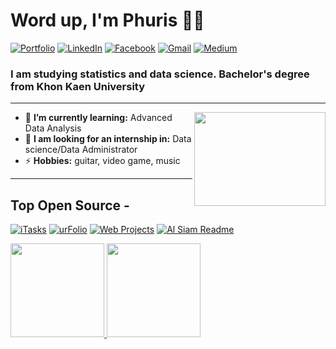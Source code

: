 
<h1 align="left"> Word up, I'm Phuris 👋😺 </h1>

<p align="left">
   <a href="https://phuris.vercel.app/"><img alt="Portfolio" src="https://img.shields.io/badge/-phuris.co-black?style=flat-square&logo=squarespace&logoColor=white&link=https://phuris.co/"></a>
<a href="https://www.linkedin.com/in/phuris-kruacharee-8ba72a2a0/"><img alt="LinkedIn" src="https://img.shields.io/badge/-phuris-0075b5?style=flat-square&logo=Linkedin&logoColor=white&link=https://www.linkedin.com/in/phuris-kruacharee-8ba72a2a0/"></a>
<a href="https://www.facebook.com/PhurisKR" target="_blank"><img alt="Facebook" src="https://img.shields.io/badge/-Facebook-1877f2?style=flat-square&logo=Facebook&logoColor=white"></a>
<a href="mailto:phurissor@gmail.com"><img alt="Gmail" src="https://img.shields.io/badge/-phurissor@gmail.com-d14836?style=flat-square&logo=Gmail&logoColor=white&link=mailto:dewithmiramon@gmail.com"></a>
<a href="https://medium.com/@phuris.k"><img alt="Medium" src="https://img.shields.io/badge/-@phuris.k-0075b5?style=flat-square&color=000000&labelColor=000000&logo=Medium&link=https://medium.com/@phuris.k"></a>
   
</p>

<h3 align="left">I am studying statistics and data science. Bachelor's degree from Khon Kaen University </h3>

---

<!-- credits for gif https://gph.is/g/ZWg5jr7 -->
<img align="right" height="150" width="210" src="data.gif">

- 🌱 **I’m currently learning:** Advanced Data Analysis
- 👯 **I am looking for an internship in:** Data science/Data Administrator
- ⚡ **Hobbies:** guitar, video game, music

---



## Top Open Source -
[![iTasks](https://github-readme-stats.vercel.app/api/pin/?username=alsiam&repo=itasks&border_color=7F3FBF&bg_color=0D1117&title_color=C9D1D9&text_color=8B949E&icon_color=7F3FBF)](https://github.com/alsiam/itasks)
[![urFolio](https://github-readme-stats.vercel.app/api/pin/?username=alsiam&repo=urfolio&border_color=7F3FBF&bg_color=0D1117&title_color=C9D1D9&text_color=8B949E&icon_color=7F3FBF)](https://github.com/alsiam/urfolio)
[![Web Projects](https://github-readme-stats.vercel.app/api/pin/?username=alsiam&repo=web-projects&border_color=7F3FBF&bg_color=0D1117&title_color=C9D1D9&text_color=8B949E&icon_color=7F3FBF)](https://github.com/alsiam/web-projects)
[![Al Siam Readme](https://github-readme-stats.vercel.app/api/pin/?username=alsiam&repo=alsiam&border_color=7F3FBF&bg_color=0D1117&title_color=C9D1D9&text_color=8B949E&icon_color=7F3FBF)](https://github.com/alsiam/alsiam)



<a href="https://phuris.vercel.app/"><img height="150px" src="https://github-readme-stats.vercel.app/api/top-langs/?username=phurisKR&show_icons=true&layout=compact&langs_count=6&hide_title=true&hide_border=true&theme=graywhite" /> <img height="150px" src="https://github-readme-stats.vercel.app/api?username=phurisKR&show_icons=true&hide_title=true&hide_border=true&theme=graywhite" /></a>

